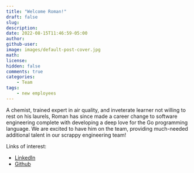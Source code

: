 ```yaml
---
title: "Welcome Roman!"
draft: false
slug:
description:
date: 2022-08-15T11:46:59-05:00
author:
github-user:
image: images/default-post-cover.jpg
math:
license:
hidden: false
comments: true
categories:
    - Team
tags:
    - new employees
---
```

A chemist, trained expert in air quality, and inveterate learner not willing to rest on his laurels, Roman has since made a career change to software engineering complete with developing a deep love for the Go programming language. We are excited to have him on the team, providing much-needed additional talent in our scrappy engineering team!

Links of interest:

* [LinkedIn](https://www.linkedin.com/in/kuprov/)
* [Github](https://github.com/rkuprov)
